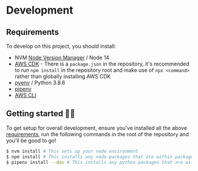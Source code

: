 # Development

## Requirements

To develop on this project, you should install:

* NVM [Node Version Manager](https://github.com/nvm-sh/nvm) / Node 14
* [AWS CDK](https://docs.aws.amazon.com/cdk/latest/guide/getting_started.html) - There is a `package.json` in the repository, it's recommended to run `npm install` in the repository root and make use of `npx <command>` rather than globally installing AWS CDK
* [pyenv](https://github.com/pyenv/pyenv) / Python 3.8.6
* [pipenv](https://github.com/pypa/pipenv)
* [AWS CLI](https://docs.aws.amazon.com/cli/latest/userguide/cli-chap-welcome.html)

## Getting started 🏃‍♀️

To get setup for overall development, ensure you've installed all the above [requirements](#Requirements), run the following commands in the root of the repository and you'll be good to go!

```bash
$ nvm install # This sets up your node environment
$ npm install # This installs any node packages that are within package.json (CDK etc.)
$ pipenv install --dev # This installs any python packages that are within Pipfile
```
